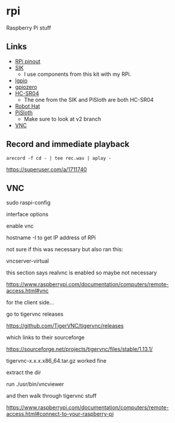 # rpi

Raspberry Pi stuff

## Links

* [RPi pinout](https://www.raspberrypi.com/documentation/computers/raspberry-pi.html#gpio-and-the-40-pin-header)
* [SIK](https://cdn.sparkfun.com/datasheets/Kits/SIK/SIK_v4_Book_Oct_25_FINAL.pdf)
  * I use components from this kit with my RPi.
* [lgpio](https://abyz.me.uk/lg/index.html)
* [gpiozero](https://gpiozero.readthedocs.io/en/stable/index.html)
* [HC-SR04](https://cdn.sparkfun.com/datasheets/Sensors/Proximity/HCSR04.pdf)
  * The one from the SIK and PiSloth are both HC-SR04
* [Robot Hat](https://github.com/sunfounder/robot-hat)
* [PiSloth](https://github.com/sunfounder/pisloth/tree/v2.0)
  * Make sure to look at v2 branch
* [VNC](https://www.raspberrypi.com/documentation/computers/remote-access.html#enable-the-vnc-server-on-the-command-line)

## Record and immediate playback

```
arecord -f cd - | tee rec.wav | aplay -
```

https://superuser.com/a/1711740

## VNC

sudo raspi-config

interface options

enable vnc

hostname -I to get IP address of RPi

not sure if this was necessary but also ran this:

vncserver-virtual

this section says realvnc is enabled so maybe not necessary

https://www.raspberrypi.com/documentation/computers/remote-access.html#vnc

for the client side...

go to tigervnc releases

https://github.com/TigerVNC/tigervnc/releases

which links to their sourceforge

https://sourceforge.net/projects/tigervnc/files/stable/1.13.1/

tigervnc-x.x.x.x86_64.tar.gz worked fine

extract the dir

run ./usr/bin/vncviewer

and then walk through tigervnc stuff

https://www.raspberrypi.com/documentation/computers/remote-access.html#connect-to-your-raspberry-pi
